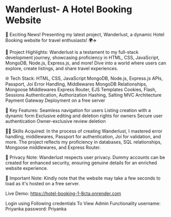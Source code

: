 # Wanderlust- A Hotel Booking Website
🌟 Exciting News! Presenting my latest project, Wanderlust, a dynamic Hotel Booking website for travel enthusiasts! 🌍✈️

🚀 Project Highlights:
Wanderlust is a testament to my full-stack development journey, showcasing proficiency in HTML, CSS, JavaScript, MongoDB, Node.js, Express.js, and more! Dive into a world where users can explore, create listings, and share travel experiences.

🌐 Tech Stack:
HTML, CSS, JavaScript
MongoDB, Node.js, Express.js
APIs, Passport, Joi
Error Handling, Middlewares
MongoDB Relationships, Mongoose Middlewares
Express Router, EJS Templates
Cookies, Flash, Sessions
Authentication, Authorization
Hashing, Salting
MVC Architecture
Payment Gateway
Deployment on a free server

🌈 Key Features:
Seamless navigation for users
Listing creation with a dynamic form
Exclusive editing and deletion rights for owners
Secure user authentication
Owner-exclusive review deletion

👨‍💻 Skills Acquired:
In the process of creating Wanderlust, I mastered error handling, middlewares, Passport for authentication, Joi for validation, and more. The project reflects my proficiency in databases, SQL relationships, Mongoose middlewares, and Express Router.

🔐 Privacy Note:
Wanderlust respects user privacy. Dummy accounts can be created for enhanced security, ensuring genuine details for an enriched website experience.

🚨 Important Note:
Kindly note that the website may take a few seconds to load as it's hosted on a free server.

Live Demo:
https://hotel-booking-1-8cta.onrender.com

Login using Following credentials To View Admin Functionality
username: Priyanka
password: Priyanka
